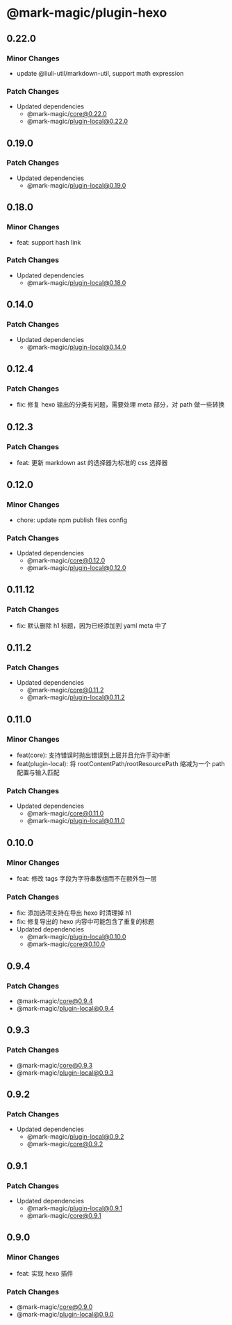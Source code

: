 # @mark-magic/plugin-hexo

## 0.22.0

### Minor Changes

- update @liuli-util/markdown-util, support math expression

### Patch Changes

- Updated dependencies
  - @mark-magic/core@0.22.0
  - @mark-magic/plugin-local@0.22.0

## 0.19.0

### Patch Changes

- Updated dependencies
  - @mark-magic/plugin-local@0.19.0

## 0.18.0

### Minor Changes

- feat: support hash link

### Patch Changes

- Updated dependencies
  - @mark-magic/plugin-local@0.18.0

## 0.14.0

### Patch Changes

- Updated dependencies
  - @mark-magic/plugin-local@0.14.0

## 0.12.4

### Patch Changes

- fix: 修复 hexo 输出的分类有问题，需要处理 meta 部分，对 path 做一些转换

## 0.12.3

### Patch Changes

- feat: 更新 markdown ast 的选择器为标准的 css 选择器

## 0.12.0

### Minor Changes

- chore: update npm publish files config

### Patch Changes

- Updated dependencies
  - @mark-magic/core@0.12.0
  - @mark-magic/plugin-local@0.12.0

## 0.11.12

### Patch Changes

- fix: 默认删除 h1 标题，因为已经添加到 yaml meta 中了

## 0.11.2

### Patch Changes

- Updated dependencies
  - @mark-magic/core@0.11.2
  - @mark-magic/plugin-local@0.11.2

## 0.11.0

### Minor Changes

- feat(core): 支持错误时抛出错误到上层并且允许手动中断
- feat(plugin-local): 将 rootContentPath/rootResourcePath 缩减为一个 path 配置与输入匹配

### Patch Changes

- Updated dependencies
  - @mark-magic/core@0.11.0
  - @mark-magic/plugin-local@0.11.0

## 0.10.0

### Minor Changes

- feat: 修改 tags 字段为字符串数组而不在额外包一层

### Patch Changes

- fix: 添加选项支持在导出 hexo 时清理掉 h1
- fix: 修复导出的 hexo 内容中可能包含了重复的标题
- Updated dependencies
  - @mark-magic/plugin-local@0.10.0
  - @mark-magic/core@0.10.0

## 0.9.4

### Patch Changes

- @mark-magic/core@0.9.4
- @mark-magic/plugin-local@0.9.4

## 0.9.3

### Patch Changes

- @mark-magic/core@0.9.3
- @mark-magic/plugin-local@0.9.3

## 0.9.2

### Patch Changes

- Updated dependencies
  - @mark-magic/plugin-local@0.9.2
  - @mark-magic/core@0.9.2

## 0.9.1

### Patch Changes

- Updated dependencies
  - @mark-magic/plugin-local@0.9.1
  - @mark-magic/core@0.9.1

## 0.9.0

### Minor Changes

- feat: 实现 hexo 插件

### Patch Changes

- @mark-magic/core@0.9.0
- @mark-magic/plugin-local@0.9.0
